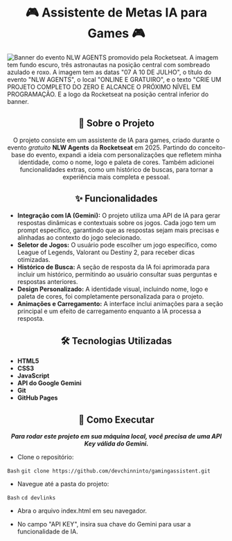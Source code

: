 <h1 align='center'>🎮 Assistente de Metas IA para Games 🎮</h1>

<img src='https://storage.googleapis.com/star-lab/blog/OGs/nlw-agents.webp' alt='Banner do evento NLW AGENTS promovido pela Rocketseat. A imagem tem fundo escuro, três astronautas na posição central com sombreado azulado e roxo. A imagem tem as datas "07 A 10 DE JULHO", o título do evento "NLW AGENTS", o local "ONLINE E GRATUIRO", e o texto "CRIE UM PROJETO COMPLETO DO ZERO E ALCANCE O PRÓXIMO NÍVEL EM PROGRAMAÇÃO. E a logo da Rocketseat na posição central inferior do banner.'>

<h2 align='center'>🚀 Sobre o Projeto</h2>
<p align='center'>
O projeto consiste em um assistente de IA para games, criado durante o evento <em>gratuito</em> <strong>NLW Agents</strong> da <strong>Rocketseat</strong> em 2025. Partindo do conceito-base do evento, expandi a ideia com personalizações que refletem minha identidade, como o nome, logo e paleta de cores. Também adicionei funcionalidades extras, como um histórico de buscas, para tornar a experiência mais completa e pessoal.</p>

<h2 align='center'>✨ Funcionalidades</h2>

- <strong>Integração com IA (Gemini):</strong> O projeto utiliza uma API de IA para gerar respostas dinâmicas e contextuais sobre os jogos. Cada jogo tem um prompt específico, garantindo que as respostas sejam mais precisas e alinhadas ao contexto do jogo selecionado.
- <strong>Seletor de Jogos:</strong> O usuário pode escolher um jogo específico, como League of Legends, Valorant ou Destiny 2, para receber dicas otimizadas.
- <strong>Histórico de Busca:</strong> A seção de resposta da IA foi aprimorada para incluir um histórico, permitindo ao usuário consultar suas perguntas e respostas anteriores.
- <strong>Design Personalizado:</strong> A identidade visual, incluindo nome, logo e paleta de cores, foi completamente personalizada para o projeto.
- <strong>Animações e Carregamento:</strong> A interface inclui animações para a seção principal e um efeito de carregamento enquanto a IA processa a resposta.

<h2 align='center'>🛠️ Tecnologias Utilizadas</h2>

- <strong>HTML5
- CSS3
- JavaScript
- API do Google Gemini
- Git
- GitHub Pages
</strong>

<h2 align='center'>📁 Como Executar</h2>
<p align='center'>
<em><strong>Para rodar este projeto em sua máquina local, você precisa de uma API Key válida do Gemini.</strong></em>

- Clone o repositório:

`Bash`
`git clone https://github.com/devchinninto/gamingassistent.git`

- Navegue até a pasta do projeto:

`Bash`
`cd devlinks`

- Abra o arquivo index.html em seu navegador.

- No campo "API KEY", insira sua chave do Gemini para usar a funcionalidade de IA.